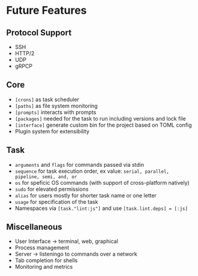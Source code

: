 # Future Features

## Protocol Support

- SSH
- HTTP/2
- UDP
- gRPCP

## Core

- `[crons]` as task scheduler
- `[paths]` as file system monitoring
- `[prompts]` interacts with prompts
- `[packages]` needed for the task to run including versions and lock file
- `[interface]` generate custom bin for the project based on TOML config
- Plugin system for extensibility

## Task

- `arguments` and `flags` for commands passed via stdin
- `sequence` for task execution order, ex value: `serial, parallel, pipeline, semi, and, or`
- `os` for speficic OS commands (with support of cross-platform natively)
- `sudo` for elevated permissions
- `alias` for users mostly for shorter task name or one letter
- `usage` for specification of the task
- Namespaces via `[task."lint:js"]` and use `[task.lint.deps] = [:js]`

## Miscellaneous

- User Interface → terminal, web, graphical
- Process management
- Server → listeningo  to commands over a network
- Tab completion for shells
- Monitoring and metrics